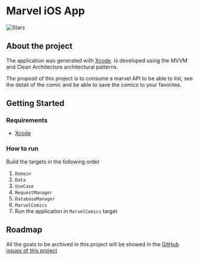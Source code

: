 # Marvel iOS App
![Stars](https://img.shields.io/github/stars/iramml/marvel-ios-app?style=social)
## About the project

The application was generated with [Xcode](https://developer.apple.com/xcode/). Is developed using the MVVM and Clean Architecture architectural patterns.

The proposit of this project is to consume a marvel API to be able to list, see the detail of the comic and be able to save the comics to your favorites.

## Getting Started

### Requirements
- [Xcode](https://developer.apple.com/xcode/)

### How to run
Build the targets in the following order
1. `Domain`
2. `Data`
3. `UseCase`
4. `RequestManager`
5. `DatabaseManager`
6. `MarvelComics`
7. Run the application in `MarvelComics` target

## Roadmap
All the goals to be archived in this project will be showed in the [GitHub issues of this project](https://github.com/IramML/marvel-ios-app/issues)
